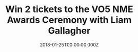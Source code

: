 ---
campaign-uuid: "c-5009644b-e23d-4753-8b64-3bb02c9b9b71"
type: "Competition"
category: "Tickets"
date: "2018-01-25T00:00:00.000Z"
end-date: "2018-02-07T23:59:00.000Z"
disable-form: false
is_promoted: true
has_entry_page: true
title: "Win 2 tickets to the VO5 NME Awards Ceremony with Liam Gallagher"
competition-description: "Want to join the marvelous VO5\_NME Awards Ceremony on <strong>February\
  \ 14th in London (O2 Academy, Brixton)</strong>? The event is sold-out, but a lucky\
  \ winner will get 2 standing stall tickets thanks to NME AAA, the All Area Access\
  \ for NME readers. <br />Visit NME AAA for a chance to win by 23.59 on Wed 7th February"
hero-header: "Win 2 tickets to the VO5 NME Awards Ceremony with Liam Gallagher"
terms-confirmation: "I agree to the competition <a href=\"../etc/nme-vo5-awards-ceremony-terms-and-conditions.pdf\"\
  \ target=\"_blank\">Terms &amp; Conditions</a> and to create an account with NME\
  \ AAA."
banner-img: "nme-awards-page2.jpg"
logo-left-href: "https://awards.nme.com/"
logo-left-image: "nme-awards-logo-2018-2.png"
logo-left-title: "NME VO5 Awards"
bg-image-hero: "nme-awards-liam-gallagher-hero2.jpg"
bg-image-first: "nme-awards-page1.jpg"
bg-image-second: "nme-awards-page2.jpg"
section1-content: "<p> Held at London’s iconic O2 Academy in Brixton on February 14,\
  \ the VO5 NME Awards 2018 will celebrate the best music of the past year. </p> <p>\
  \ Among the many winners and performances on the night, Liam Gallagher will be closing\
  \ the ceremony as this year’s recipient of the coveted Godlike Genius Award.</p>"
section2-content: "<p> Liam will be joining previous winners of the Godlike Genius\
  \ Award, including The Cure, Manic Street Preachers, Coldplay, Paul Weller, Dave\
  \ Grohl, Johnny Marr and many more.</p> <p> And remember, you can still vote here:\
  \ https://awards.nme.com/ (and get another chance to come to the ceremony on us!)\
  \ </p>"
entry-title: "Win 2 tickets to the VO5 NME Awards Ceremony with Liam Gallagher"
entry-content: "<p> Join the VO5 NME Awards Ceremony Awards with NME AAA. One lucky\
  \ winner will receive 2 standing stall tickets at the sold-out event. Please that\
  \ the winner will be responsible to get themselves to the event - transport is not\
  \ included.</p> <p> Enter the draw to win 2 tickets by completing the form below\
  \ before 11.59pm on 24/01/2018. </p>"
has-winner: true
winner-title: "Jacob B won 2 tickets to the NME Awards Ceremony with Liam Gallagher\
  \ and had the chance to attend the event! CONGRATULATIONS!"
winner-banner: "https://assets.expresslyapp.com/asset-d3934cf3-590d-4870-b985-4f317da5089d.jpg"
prize-description: "2 tickets to the VO5 NME Awards Ceremony with Liam Gallagher"
---